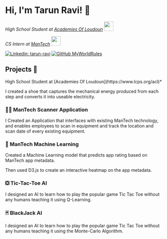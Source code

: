 <h1> Hi, I'm Tarun Ravi! 👋 </h1>

*High School Student at [Academies Of Loudoun](https://www.lcps.org/acl)* <img src="https://media.giphy.com/media/fYSnHlufseco8Fh93Z/giphy.gif" width="30">

*CS Intern at [ManTech](https://www.mantech.com/mantech-welcomes-its-inaugural-class-dfend-summer-interns)* <img src="https://media.giphy.com/media/WUlplcMpOCEmTGBtBW/giphy.gif" width="30"> 

[![Linkedin: tarun-ravi](https://img.shields.io/badge/-Tarun%20Ravi-blue?style=flat-square&logo=Linkedin&logoColor=white&link=https://www.linkedin.com/in/tarun-ravi/)](https://www.linkedin.com/in/tarun-ravi/)
[![GitHub MyWorldRules](https://img.shields.io/github/followers/MyWorldRules?label=follow&style=social)](https://github.com/MyWorldRules)

<h2> Projects 🚧 </h2>
High School Student at [Academies Of Loudoun](https://www.lcps.org/acl)*

I created a shoe that captures the mechanical energy produced from each step and converts it into useable electricity.


<h3> 👨‍💻 ManTech Scanner Application </h3>
I Created an Application that interfaces with existing ManTech technology, and enables employees to scan in equipment and track the location and scan date of every existing equipment.

<h3> 🤖 ManTech Machine Learning </h3>
Created a Machine Learning model that predicts app rating based on ManTech app metadata. 

Then used D3.js to create an interactive heatmap on the app metadata.

<h3> ❎ Tic-Tac-Toe AI </h3>
I designed an AI to learn how to play the popular game Tic Tac Toe without any humans teaching it using Q-Learning. 

<h3> 🃏 BlackJack AI </h3>
I designed an AI to learn how to play the popular game Tic Tac Toe without any humans teaching it using the Monte-Carlo Algorithm. 
